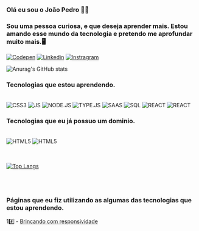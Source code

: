 ### Olá eu sou o João Pedro 🤙🏿
### Sou uma pessoa curiosa, e que deseja aprender mais. Estou amando esse mundo da tecnologia e pretendo me aprofundar muito mais.🖥️<br />

[![Codepen](https://img.shields.io/badge/Codepen-000000?style=for-the-badge&logo=codepen&logoColor=white)](https://codepen.io/JK_09)
[![Linkedin](https://img.shields.io/badge/LinkedIn-0077B5?style=for-the-badge&logo=linkedin&logoColor=white)](https://www.linkedin.com/in/jo%C3%A3o-pedro-de-oliveira-martins-222a38214/)
[![Instragram](https://img.shields.io/badge/Instagram-E4405F?style=for-the-badge&logo=instagram&logoColor=white)](https://www.instagram.com/j.p.5.2.3/)

![Anurag's GitHub stats](https://github-readme-stats.vercel.app/api?username=jpp09&show_icons=true&theme=dark)

### Tecnologias que estou aprendendo.

<div style="Display inline block"> <br/>
<img align="center"alt="CSS3" src="https://img.shields.io/badge/CSS3-1572B6?style=for-the-badge&logo=css3&logoColor=white">
<img align="center"alt="JS" src="https://img.shields.io/badge/JavaScript-F7DF1E?style=for-the-badge&logo=javascript&logoColor=black">
<img align="center"alt="NODE.JS" src="https://img.shields.io/badge/Node.js-43853D?style=for-the-badge&logo=node.js&logoColor=white">
<img align="center"alt="TYPE.JS" src="https://img.shields.io/badge/TypeScript-007ACC?style=for-the-badge&logo=typescript&logoColor=white">
<img align="center"alt="SAAS" src="https://img.shields.io/badge/Sass-CC6699?style=for-the-badge&logo=sass&logoColor=white">
<img align="center"alt="SQL" src="https://img.shields.io/badge/MySQL-00000F?style=for-the-badge&logo=mysql&logoColor=white">
<img align="center"alt="REACT" src="https://img.shields.io/badge/React-20232A?style=for-the-badge&logo=react&logoColor=61DAFB">
<img align="center"alt="REACT" src="https://img.shields.io/badge/MongoDB-4EA94B?style=for-the-badge&logo=mongodb&logoColor=white">
</div>

### Tecnologias que eu já possuo um dominio.

<div style="Display inline block"><br/>
<img align="center"alt="HTML5" src="https://img.shields.io/badge/HTML5-E34F26?style=for-the-badge&logo=html5&logoColor=white">
<img align="center"alt="HTML5" src="https://img.shields.io/badge/CSS-239120?&style=for-the-badge&logo=css3&logoColor=white">

</div>
<br/><br/>

[![Top Langs](https://github-readme-stats.vercel.app/api/top-langs/?username=jpp09&hide_progress=true)](https://github.com/anuraghazra/github-readme-stats)

<br/><br/>


### Páginas que eu fiz utilizando as algumas das tecnologias que estou aprendendo.
1️#️⃣ - [Brincando com responsividade](https://jpp09.github.io/Responsividade/)
